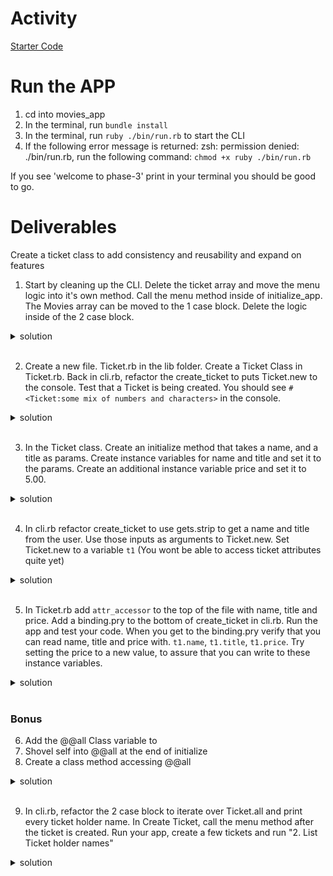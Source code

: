 # Activity
[Starter Code](https://github.com/learn-co-students/Phase-3-movie_app_101121)

# Run the APP
1. cd into movies_app
2. In the terminal, run `bundle install`
2. In the terminal, run  `ruby ./bin/run.rb` to start the CLI
3. If the following error message is returned: zsh: permission denied: ./bin/run.rb, run the following command: `chmod +x ruby ./bin/run.rb`

If you see 'welcome to phase-3' print in your terminal you should be good to go.

# Deliverables 
Create a ticket class to add consistency and reusability and expand on features  

1. Start by cleaning up the CLI. Delete the ticket array and move the menu logic into it's own method. Call the menu method inside of initialize_app. The Movies array can be moved to the 1 case block. Delete the logic inside of the 2 case block.
 <details>
      <summary>
        solution 
      </summary>
      <hr/>
        <img src="assets/image_1.png"
        alt="travel app solution"
        style="margin-right: 10px;" />
      <hr/>
     </details>
<br/>

2. Create a new file. Ticket.rb in the lib folder. Create a Ticket Class in Ticket.rb. Back in cli.rb, refactor the create_ticket to puts Ticket.new to the console. Test that a Ticket is being created. You should see `#<Ticket:some mix of numbers and characters>` in the console.

 <details>
      <summary>
        solution 
      </summary>
      <hr/>
        <img src="assets/image_2.png"
        alt="travel app solution"
        style="margin-right: 10px;" />
      <hr/>
      <p> In Ticket.rb </p>
        <hr/>
        <img src="assets/image_3.png"
        alt="travel app solution"
        style="margin-right: 10px;" />
        <img src="assets/image_3.png"
        alt="travel app solution"
        style="margin-right: 10px;" />
      <hr/>
     </details>
<br/>

3. In the Ticket class. Create an initialize method that takes a name, and a title as params. Create instance variables for name and title and set it to the params. Create an additional instance variable price and set it to 5.00.
 <details>
      <summary>
        solution 
      </summary>
      <hr/>
        <img src="assets/image_5.png"
        alt="travel app solution"
        style="margin-right: 10px;" />
      <hr/>
     </details>
<br/>


4. In cli.rb refactor create_ticket to use gets.strip to get a name and title from the user. Use those inputs as arguments to Ticket.new. Set Ticket.new to a variable `t1` (You wont be able to access ticket attributes quite yet)

 <details>
      <summary>
        solution 
      </summary>
      <hr/>
        <img src="assets/image_9.png"
        alt="travel app solution"
        style="margin-right: 10px;" />
      <hr/>
     </details>
<br/>

5. In Ticket.rb add `attr_accessor` to the top of the file with name, title and price. Add a binding.pry to the bottom of create_ticket in cli.rb. Run the app and test your code. When you get to the binding.pry verify that you can read name, title and price with. `t1.name`, `t1.title`, `t1.price`. Try setting the price to a new value, to assure that you can write to these instance variables.

 <details>
      <summary>
        solution 
      </summary>
      <hr/>
        <img src="assets/image_6.png"
        alt="travel app solution"
        style="margin-right: 10px;" />
        <img src="assets/image_7.png"
        alt="travel app solution"
        style="margin-right: 10px;" />
      <hr/>
         <img src="assets/image_8.png"
        alt="travel app solution"
        style="margin-right: 10px;" />
      <hr/>
     </details>
<br/>

### Bonus

6. Add the @@all Class variable to 
7. Shovel self into @@all at the end of initialize
8. Create a class method accessing @@all


 <details>
      <summary>
        solution 
      </summary>
      <hr/>
        <img src="assets/image_10.png"
        alt="travel app solution"
        style="margin-right: 10px;" />
      <hr/>
     </details>
<br/>

9. In cli.rb, refactor the 2 case block to iterate over Ticket.all and print every ticket holder name. In Create Ticket, call the menu method after the ticket is created. Run your app, create a few tickets and run "2. List Ticket holder names"

 <details>
      <summary>
        solution 
      </summary>
      <hr/>
        <img src="assets/image_11.png"
        alt="travel app solution"
        style="margin-right: 10px;" />
      <hr/>
      <p>In Create Ticket</p>
      <hr/>
        <img src="assets/image_12.png"
        alt="travel app solution"
        style="margin-right: 10px;" />
      <hr/>
     </details>
<br/>

